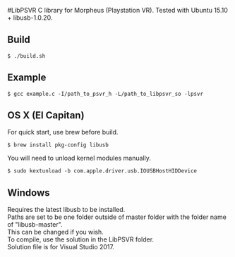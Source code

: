#LibPSVR
C library for Morpheus (Playstation VR). Tested with Ubuntu 15.10 + libusb-1.0.20.

## Build
```
$ ./build.sh
```
## Example
```
$ gcc example.c -I/path_to_psvr_h -L/path_to_libpsvr_so -lpsvr
```
## OS X (El Capitan)
For quick start, use brew before build.  

```
$ brew install pkg-config libusb
```

You will need to unload kernel modules manually.  

```
$ sudo kextunload -b com.apple.driver.usb.IOUSBHostHIDDevice
```

## Windows
Requires the latest libusb to be installed.  
Paths are set to be one folder outside of master folder with the folder name of "libusb-master".  
This can be changed if you wish.  
To compile, use the solution in the LibPSVR folder.  
Solution file is for Visual Studio 2017.